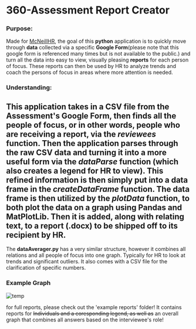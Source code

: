 # 360-Assessment Report Creator
### Purpose:
Made for [McNeillHR](https://www.legacyhr.ca/), the goal of this **python** application is to quickly move through **data** collected via a specific **Google Form**(please note that this google form is referenced many times but is not available to the public.) and turn all the data into easy to view, visually pleasing **reports** for each person of focus. These reports can then be used by HR to analyze trends and coach the persons of focus in areas where more attention is needed.
### Understanding:
This application takes in a CSV file from the Assessment's Google Form, then finds all the people of focus, or in other words, people who are receiving a report, via the *reviewees* function.
Then the application parses through the raw CSV data and turning it into a more useful form via the *dataParse* function (which also creates a legend for HR to view). 
This refined information is then simply put into a data frame in the *createDataFrame* function. 
The data frame is then utilized by the *plotData* function, to both plot the data on a graph using **Pandas** and **MatPlotLib**. Then it is added, along with relating text, to a report (.docx) to be shipped off to its recipient by HR.
---
The **dataAverager.py** has a very similar structure, however it combines all relations and all people of focus into one graph. Typically for HR to look at trends and significant outliers. It also comes with a CSV file for the clarification of specific numbers.
### Example Graph
![temp](https://user-images.githubusercontent.com/57197353/141396685-33279d9a-a76d-4720-9b47-c6892ee5219b.jpg)

for full reports, please check out the 'example reports' folder! It contains reports for ~~Individuals and a coresponding legend, as well as~~ an overall graph that combines all answers based on the interviewee's role!
